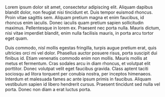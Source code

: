 Lorem ipsum dolor sit amet, consectetur adipiscing elit. Aliquam dapibus blandit dolor, non feugiat nisi tincidunt et. Duis tempor euismod rhoncus. Proin vitae sagittis sem. Aliquam pretium magna et enim faucibus, id rhoncus enim iaculis. Donec iaculis quam pretium sapien sollicitudin maximus. Pellentesque in lorem ex. Praesent nec porta nulla. Mauris dictum, nisi vitae imperdiet blandit, enim nulla facilisis mauris, in porta arcu tortor eget quam.

Duis commodo, nisl mollis egestas fringilla, turpis augue pretium erat, quis ultricies orci mi vel dolor. Phasellus auctor posuere risus, porta suscipit dui finibus id. Etiam venenatis commodo enim non mollis. Mauris mollis at metus et fermentum. Cras sodales arcu in diam rhoncus, et volutpat elit porttitor. Donec volutpat velit eget faucibus gravida. Class aptent taciti sociosqu ad litora torquent per conubia nostra, per inceptos himenaeos. Interdum et malesuada fames ac ante ipsum primis in faucibus. Aliquam vestibulum sapien id libero hendrerit cursus. Praesent tincidunt sed nulla vel porta. Donec non diam a erat luctus porta.